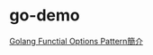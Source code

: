 # go-demo
[Golang Functial Options Pattern簡介](https://matthung0807.blogspot.com/2023/10/golang-functional-options-pattern.html)
